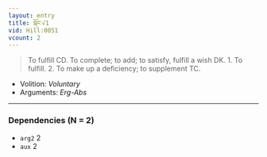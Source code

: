 ```yaml
---
layout: entry
title: སྐོང་√1
vid: Hill:0051
vcount: 2
---
```

> To fulfill CD\. To complete; to add; to satisfy, fulfill a wish DK\. 1\. To fulfill\. 2\. To make up a deficiency; to supplement TC\.

* Volition: _Voluntary_
* Arguments: _Erg-Abs_

---

### Dependencies (N = 2)
* `arg2` 2
* `aux` 2
